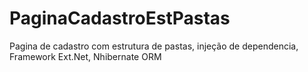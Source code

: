 # PaginaCadastroEstPastas
Pagina de cadastro com estrutura de pastas, injeção de dependencia, Framework Ext.Net, Nhibernate ORM

